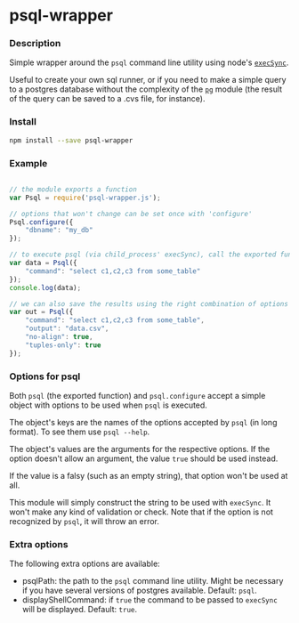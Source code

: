 # psql-wrapper

### Description

Simple wrapper around the `psql` command line utility using node's [`execSync`](https://nodejs.org/api/child_process.html#child_process_child_process_execsync_command_options).

Useful to create your own sql runner, or if you need to make a simple query to a postgres database without the complexity of the [`pg`](https://github.com/brianc/node-postgres) module (the result of the query can be saved to a .cvs file, for instance).

### Install

```sh
npm install --save psql-wrapper
```

### Example

```js

// the module exports a function
var Psql = require('psql-wrapper.js');

// options that won't change can be set once with 'configure'
Psql.configure({
    "dbname": "my_db"
});

// to execute psql (via child_process' execSync), call the exported function
var data = Psql({
    "command": "select c1,c2,c3 from some_table"
});
console.log(data);

// we can also save the results using the right combination of options from psql
var out = Psql({
    "command": "select c1,c2,c3 from some_table",
    "output": "data.csv",
    "no-align": true,
    "tuples-only": true
});

```

### Options for psql

Both `psql` (the exported function) and `psql.configure` accept a simple object with options to be used when `psql` is executed.

The object's keys are the names of the options accepted by `psql` (in long format). To see them use `psql --help`.

The object's values are the arguments for the respective options. If the option doesn't allow an argument, the value `true` should be used instead.

If the value is a falsy (such as an empty string), that option won't be used at all.

This module will simply construct the string to be used with `execSync`. It won't make any kind of validation or check. Note that if the option is not recognized by `psql`, it will throw an error.

### Extra options

The following extra options are available:

 - psqlPath: the path to the `psql` command line utility. Might be necessary if you have several versions of postgres available. Default: `psql`.
 - displayShellCommand: if `true` the command to be passed to `execSync` will be displayed. Default: `true`.
 
